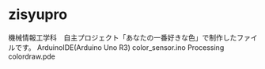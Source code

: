 # zisyupro

機械情報工学科　自主プロジェクト「あなたの一番好きな色」で制作したファイルです。 
ArduinoIDE(Arduino Uno R3) color_sensor.ino 
Processing colordraw.pde 
